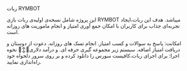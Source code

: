 ربات RYMBOT

این پروژه شامل نسخه‌ی اولیه‌ی ربات بازی RYMBOT میباشد. 
هدف این ربات،ایجاد تجربه‌ای جذاب برای کاربران با امکان جمع آوری امتیاز و انجام ماموریت های روزانه است. 

امکانت:
پاسخ به سوالات و کسب امتیاز.
انجام تسک های روزانه.
دعوت از دوستان و دریافت امتیاز اضافه. 
سیستم زیر مجموعه گیری حرفه ای. 
و درآمد دلاری🙂‍↕️🥲
نحوه اجرا:
برای اجرای ربات،کافیست سورس را دانلود کرده و بر روی سرور دلخواه خود راه‌اندازی نمایید. 
